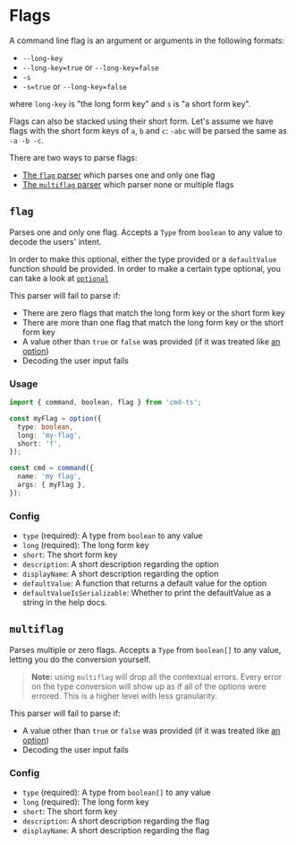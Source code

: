 # Flags

A command line flag is an argument or arguments in the following formats:

- `--long-key`
- `--long-key=true` or `--long-key=false`
- `-s`
- `-s=true` or `--long-key=false`

where `long-key` is "the long form key" and `s` is "a short form key".

Flags can also be stacked using their short form. Let's assume we have flags with the short form keys of `a`, `b` and `c`: `-abc` will be parsed the same as `-a -b -c`.

There are two ways to parse flags:

- [The `flag` parser](#flag) which parses one and only one flag
- [The `multiflag` parser](#multiflag) which parser none or multiple flags

## `flag`

Parses one and only one flag. Accepts a `Type` from `boolean` to any value to decode the users' intent.

In order to make this optional, either the type provided or a `defaultValue` function should be provided. In order to make a certain type optional, you can take a look at [`optional`](../included_types.md#optionaltype)

This parser will fail to parse if:

- There are zero flags that match the long form key or the short form key
- There are more than one flag that match the long form key or the short form key
- A value other than `true` or `false` was provided (if it was treated like [an option](./options.md))
- Decoding the user input fails

### Usage

```ts
import { command, boolean, flag } from 'cmd-ts';

const myFlag = option({
  type: boolean,
  long: 'my-flag',
  short: 'f',
});

const cmd = command({
  name: 'my flag',
  args: { myFlag },
});
```

### Config

- `type` (required): A type from `boolean` to any value
- `long` (required): The long form key
- `short`: The short form key
- `description`: A short description regarding the option
- `displayName`: A short description regarding the option
- `defaultValue`: A function that returns a default value for the option
- `defaultValueIsSerializable`: Whether to print the defaultValue as a string in the help docs.

## `multiflag`

Parses multiple or zero flags. Accepts a `Type` from `boolean[]` to any value, letting you do the conversion yourself.

> **Note:** using `multiflag` will drop all the contextual errors. Every error on the type conversion will show up as if all of the options were errored. This is a higher level with less granularity.

This parser will fail to parse if:

- A value other than `true` or `false` was provided (if it was treated like [an option](./options.md))
- Decoding the user input fails

### Config

- `type` (required): A type from `boolean[]` to any value
- `long` (required): The long form key
- `short`: The short form key
- `description`: A short description regarding the flag
- `displayName`: A short description regarding the flag
